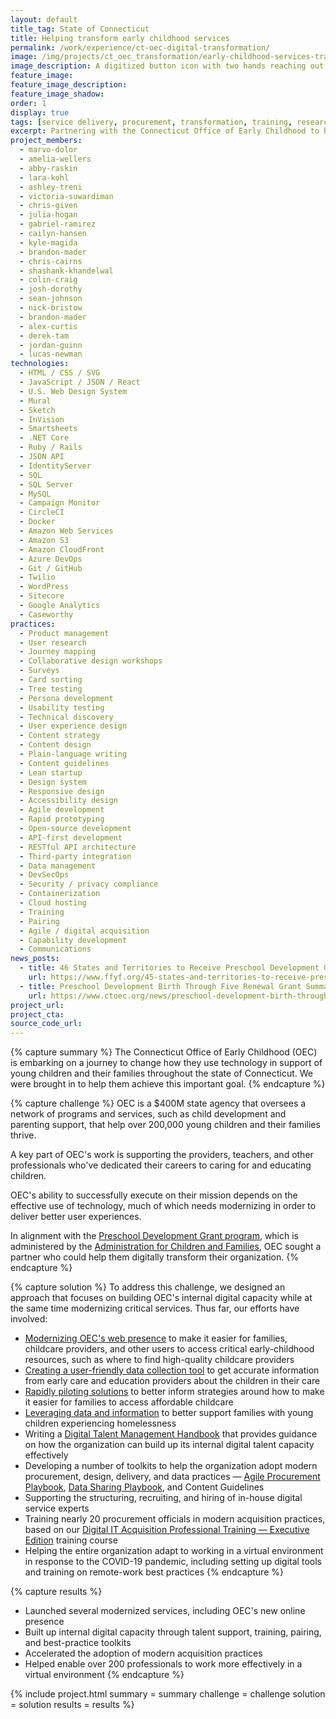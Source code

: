 ```yaml
---
layout: default
title_tag: State of Connecticut
title: Helping transform early childhood services
permalink: /work/experience/ct-oec-digital-transformation/
image: /img/projects/ct_oec_transformation/early-childhood-services-transformation.svg
image_description: A digitized button icon with two hands reaching out to each other and another hand pressing the button icon.
feature_image:
feature_image_description:
feature_image_shadow:
order: 1
display: true
tags: [service delivery, procurement, transformation, training, research & design, product management, software delivery, legacy modernization, devops, cloud & platforms, data & analytics, apis, open government, security & privacy, coaching & training, early childhood, social safety net, healthcare, economic development, education, marvo dolor, amelia wellers, abby raskin, lara kohl, ashley treni, victoria suwardiman, chris given, julia hogan, gabriel ramirez, cailyn hansen, kyle magida, brandon mader, chris cairns, shashank khandelwal, colin craig, josh dorothy, sean johnson, nick bristow, brandon mader, derek tam, alex curtis, lucas newman]
excerpt: Partnering with the Connecticut Office of Early Childhood to help change how they deliver services to families with young children and the professionals who support them.
project_members:
  - marvo-dolor
  - amelia-wellers
  - abby-raskin
  - lara-kohl
  - ashley-treni
  - victoria-suwardiman
  - chris-given
  - julia-hogan
  - gabriel-ramirez
  - cailyn-hansen
  - kyle-magida
  - brandon-mader
  - chris-cairns
  - shashank-khandelwal
  - colin-craig
  - josh-dorothy
  - sean-johnson
  - nick-bristow
  - brandon-mader
  - alex-curtis
  - derek-tam
  - jordan-guinn
  - lucas-newman
technologies:
  - HTML / CSS / SVG
  - JavaScript / JSON / React
  - U.S. Web Design System
  - Mural
  - Sketch
  - InVision
  - Smartsheets
  - .NET Core
  - Ruby / Rails
  - JSON API
  - IdentityServer
  - SQL
  - SQL Server
  - MySQL
  - Campaign Monitor
  - CircleCI
  - Docker
  - Amazon Web Services
  - Amazon S3
  - Amazon CloudFront
  - Azure DevOps
  - Git / GitHub
  - Twilio
  - WordPress
  - Sitecore
  - Google Analytics
  - Caseworthy
practices:
  - Product management
  - User research
  - Journey mapping
  - Collaborative design workshops
  - Surveys
  - Card sorting
  - Tree testing
  - Persona development
  - Usability testing
  - Technical discovery
  - User experience design
  - Content strategy
  - Content design
  - Plain-language writing
  - Content guidelines
  - Lean startup
  - Design system
  - Responsive design
  - Accessibility design
  - Agile development
  - Rapid prototyping
  - Open-source development
  - API-first development
  - RESTful API architecture
  - Third-party integration
  - Data management
  - DevSecOps
  - Security / privacy compliance
  - Containerization
  - Cloud hosting
  - Training
  - Pairing
  - Agile / digital acquisition
  - Capability development
  - Communications
news_posts:
  - title: 46 States and Territories to Receive Preschool Development Grants
    url: https://www.ffyf.org/45-states-and-territories-to-receive-preschool-development-grants/
  - title: Preschool Development Birth Through Five Renewal Grant Summary
    url: https://www.ctoec.org/news/preschool-development-birth-through-five-renewal-grant-summary/
project_url:
project_cta:
source_code_url:
---
```


{% capture summary %}
The Connecticut Office of Early Childhood (OEC) is embarking on a journey
to change how they use technology in support of young children and their
families throughout the state of Connecticut. We were brought in
to help them achieve this important goal.
{% endcapture %}

{% capture challenge %}
OEC is a $400M state agency that oversees a network of programs and services,
such as child development and parenting support, that help over 200,000 young
children and their families thrive.

A key part of OEC's work is supporting the providers, teachers, and other professionals
who've dedicated their careers to caring for and educating children.

OEC's ability to successfully execute on their mission depends on the effective
use of technology, much of which needs modernizing in order to deliver better
user experiences.

In alignment with the [Preschool Development Grant program](https://www.acf.hhs.gov/ecd/early-learning/preschool-development-grants), which is
administered by the [Administration for Children and Families](https://www.acf.hhs.gov/),
OEC sought a partner who could help them digitally transform their organization.
{% endcapture %}

{% capture solution %}
To address this challenge, we designed an approach that focuses on building
OEC's internal digital capacity while at the same time modernizing critical
services. Thus far, our efforts have involved:

- [Modernizing OEC's web presence](/work/experience/ct-oec-website-redesign/)
  to make it easier for families, childcare providers, and other users to access
  critical early-childhood resources, such as where to find high-quality childcare
  providers
- [Creating a user-friendly data collection tool](/work/experience/ct-ece-reporter/)
  to get accurate information from early care and education providers about the
  children in their care
- [Rapidly piloting solutions](/work/experience/ct-oec-care4kids-auto-notifier/)
  to better inform strategies around how to make it easier for families
  to access affordable childcare
- [Leveraging data and information](/work/experience/ct-families-experiencing-homelessness/)
  to better support families with young children experiencing homelessness
- Writing a [Digital Talent Management Handbook](/work/toolkits/digital-talent-management/)
  that provides guidance on how the organization can build up its internal
  digital talent capacity effectively
- Developing a number of toolkits to help the organization adopt modern procurement,
  design, delivery, and data practices —
  [Agile Procurement Playbook](/work/toolkits/agile-procurement-playbook/),
  [Data Sharing Playbook](/work/toolkits/data-sharing-playbook/), and
  Content Guidelines
- Supporting the structuring, recruiting, and hiring of in-house digital service experts
- Training nearly 20 procurement officials in modern acquisition practices, based on our
  [Digital IT Acquisition Professional Training — Executive Edition](/work/services/training/ditap-executive/) training course
- Helping the entire organization adapt to working in a virtual environment
  in response to the COVID-19 pandemic, including setting up digital tools
  and training on remote-work best practices
{% endcapture %}

{% capture results %}
- Launched several modernized services, including OEC's new online presence
- Built up internal digital capacity through talent support, training,
  pairing, and best-practice toolkits
- Accelerated the adoption of modern acquisition practices
- Helped enable over 200 professionals to work more effectively in a virtual environment
{% endcapture %}

{% include project.html
  summary = summary
  challenge = challenge
  solution = solution
  results = results
%}
